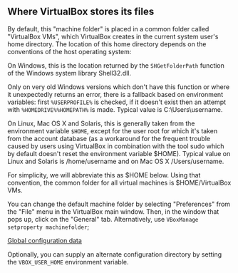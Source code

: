 Where VirtualBox stores its files
---
By default, this "machine folder" is placed in a common folder called "VirtualBox VMs", which VirtualBox creates in the current system user's home directory. The location of this home directory depends on the conventions of the host operating system:

On Windows, this is the location returned by the `SHGetFolderPath` function of the Windows system library Shell32.dll. 

Only on very old Windows versions which don't have this function or where it unexpectedly returns an error, there is a fallback based on environment variables: first `%USERPROFILE%` is checked, if it doesn't exist then an attempt with `%HOMEDRIVE%%HOMEPATH%` is made. Typical value is C:\Users\username.

On Linux, Mac OS X and Solaris, this is generally taken from the environment variable `$HOME`, except for the user root for which it's taken from the account database (as a workaround for the frequent trouble caused by users using VirtualBox in combination with the tool sudo which by default doesn't reset the environment variable $HOME). Typical value on Linux and Solaris is /home/username and on Mac OS X /Users/username.

For simplicity, we will abbreviate this as $HOME below. Using that convention, the common folder for all virtual machines is $HOME/VirtualBox VMs.

You can change the default machine folder by selecting "Preferences" from the "File" menu in the VirtualBox main window. Then, in the window that pops up, click on the "General" tab. Alternatively, use `VBoxManage setproperty machinefolder`;


[Global configuration data](https://www.virtualbox.org/manual/ch10.html#vboxconfigdata)

 Optionally, you can supply an alternate configuration directory by setting the `VBOX_USER_HOME` environment variable.
 
 

